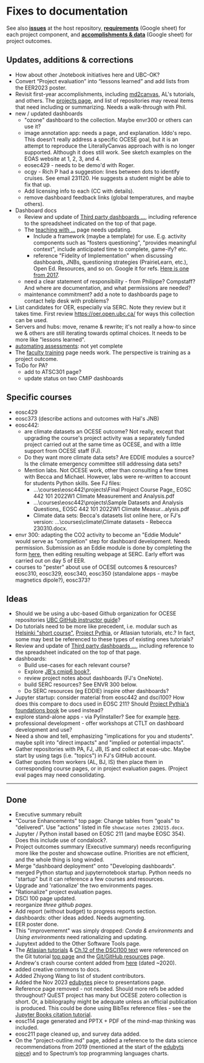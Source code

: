 # Fixes to documentation

See also **[issues](https://github.com/eoas-ubc/eoas-ubc.github.io/issues)** at the host repository, **[requirements](https://docs.google.com/spreadsheets/d/1DL2YDthzEbZijx35nVyveSstU5frQdzA/edit#gid=173746334)** (Google sheet) for each project component, and **[accomplishments & data](https://docs.google.com/spreadsheets/d/1BUk1_FHItUgzuyg2aJ-dX6XpMABmFSPe/edit#gid=979565415)** (Google sheet) for project outcomes.

## Updates, additions & corrections

* How about other Jnotebook initiatives here and UBC-OK?
* Convert “Project evaluation” into “lessons learned” and add lists from the EER2023 poster.
* Revisit first-year accomplishments, including [md2canvas](https://github.com/eoas-ubc/md2canvas), AL's tutorials, and others. The [projects page](https://github.com/orgs/eoas-ubc/projects/1), and list of repositories may reveal items that need including or summarizing. Needs a walk-through with Phil.
* new / updated dashboards
  * "ozone" dashboard to the collection. Maybe envr300 or others can use it?
  * image annotation app: needs a page, and explanation. Iddo's repo. This doesn't really address a specific OCESE goal, but it is an attempt to reproduce the LiterallyCanvas approach with is no longer supported. Although it does still work. See sketch examples on the EOAS website at 1, 2, 3, and 4.
  * eosec429 - needs to be demo'd with Roger.
  * ocgy - Rich P had a suggestion: lines between dots to identify cruises. See email 231120. He suggests a student might be able to fix that up.
  * Add licensing info to each (CC with details).
  * remove dashboard feedback links (global temperatures, and maybe others).
* Dashboard docs
  * Review and update of [Third party dashboards ...](refs-otherapps.md), including reference to the spreadsheet indicated on the top of that page.
  * The [teaching with ...](tut-teachwith-dashboards.md) page needs updating. 
    * Include a framework (maybe a template) for use. E.g. activity components such as "fosters questioning", "provides meaningful context", include anticipated time to complete, game-ify? etc.
    * reference "Fidelity of Implementation" when discussing dashboards, JNBs, questioning strategies (PrairieLearn, etc.), Open Ed. Resources, and so on. Google it for refs. [Here is one from 2017](https://www.lifescied.org/doi/10.1187/cbe.16-03-0113).
  * need a clear statement of responsibility - from Philippe? Compstaff? And where are documentation, and what permissions are needed?
  * maintenance commitment? add a note to dashboards page to contact help desk with problems?
* List candidates for OER, especially via SERC. Note they review but it takes time. First review https://oer.open.ubc.ca/ for ways this collection can be used.
* Servers and hubs: move, rename & rewrite; it's not really a how-to since we & others are still iterating towards optimal choices. It needs to be more like "lessons learned".
* [automating assessments](openassessment.md): not yet complete
* The [faculty training](facultydev.md) page needs work. The perspective is training as a project outcome.
* ToDo for PA?
  * add to ATSC301 page?
  * update status on two CMIP dashboards

## Specific courses

* eosc429
* eosc373 (describe actions and outcomes with Hal's JNB)
* eosc442:
  * are climate datasets an OCESE outcome? Not really, except that upgrading the course's project activity was a separately funded project carried out at the same time as OCESE, and with a little support from OCESE staff (FJ).
  * Do they want more climate data sets? Are EDDIE modules a source? Is the climate emergency committee still addressing data sets?
  * Mention labs. Not OCESE work, other than consulting a few times with Becca and Michael. However, labs were re-written to account for students Python skills. See FJ files:
    * ...\courses\eosc442\projects\Final Project Course Page_ EOSC 442 101 2022W1 Climate Measurement and Analysis.pdf
    * ...\courses\eosc442\projects\Sample Datasets and Analysis Questions_ EOSC 442 101 2022W1 Climate Measur...alysis.pdf
    * Climate data sets: Becca's datasets list online here, or FJ's version: ...\courses\climate\Climate datasets - Rebecca 230310.docx.
* envr 300: adapting the CO2 activity to become an "Eddie Module" would serve as "completion" step for dashboard development. Needs permission. Submission as an Eddie module is done by completing the form [here](https://serc.carleton.edu/eddie/participate/contribute_activity.html), then editing resulting webpage at SERC. Early effort was carried out on day 5 of EER.
* courses to "pester" about use of OCESE outcomes & resources? eosc310, eosc329, eosc340, eosc350 (standalone apps - maybe magnetics dipole?), eosc373?

## Ideas

* Should we be using a ubc-based Github organization for OCESE repositories [UBC GitHub instructor guide](https://lthub.ubc.ca/guides/github-instructor-guide/)?
* Do tutorials need to be more like precedent, i.e. modular such as [Helsinki "short course"](https://autogis-site.readthedocs.io/en/latest/index.html), [Project Pythia](https://projectpythia.org/), or Atlasian tutorials, etc.? In fact, some may best be referenced to these types of existing ones tutorials?
* Review and update of [Third party dashboards ...](refs-otherapps.md), including reference to the spreadsheet indicated on the top of that page.
* dashboards:
  * Build use-cases for each relevant course?
  * Explore [JB's cmip6 book?](https://github.com/fhmjones/cmip6_book),
  * review project notes about dashboards (FJ's OneNote).
  * build SERC resources? See ENVR 300 below.
  * Do SERC resources (eg EDDIE) inspire other dashboards?
* Jupyter startup: consider material from eosc442 and dsci100? How does this compare to docs used in EOSC 211? Should [Project Pythia's foundations book](https://foundations.projectpythia.org/landing-page.html) be used instead?
* explore stand-alone apps - via PyIinstaller? See for example [here](https://www.mssqltips.com/sqlservertip/7608/python-executable-standalone-application/).
* professional development - offer workshops at CTLT on dashboard development and use?
* Need a show and tell, emphasizing "implications for you and students". maybe split into "direct impacts" and "implied or potential impacts".
* Gather repositories with PA, FJ, JB, IS and collect at eoas-ubc. Maybe start by using tags (i.e. "topics") in FJ's GitHub account.
* Gather quotes from workers (AL, BJ, IS) then place them in corresponding course pages, or in project evaluation pages. (Project eval pages may need consolidating.

---

## Done

* Executive summary rebuilt
* "Course Enhancements" top page: Change tables from "goals" to "delivered". Use "actions" listed in file `showcase notes 230215.docx`.
* Jupyter / Python install based on EOSC 211 (and maybe EOSC 354). Does this include use of condalock?.
* Project outcomes summary (Executive summary) needs reconfiguring more like the poster and showcase outline. Priorities are not efficient, and the whole thing is long winded.
* Merge "dashboard deployment" onto "Developing dashboards".
* merged Python startup and jupyternotebook startup. Python needs no "startup" but it can reference a few courses and resources.
* Upgrade and 'rationalize' the two environments pages.
* "Rationalize" project evaluation pages.
* DSCI 100 page updated.
* reorganize *three github pages*.
* Add report (without budget) to progress reports section.
* dashboards: other ideas added. Needs augmenting.
* EER poster done.
* This "improvememnt" was simply dropped: *Conda & environments* and *Using environments* need rationalizing and updating.
* Jupytext added to the Other Software Tools page.
* The [Atlasian tutorials](https://www.atlassian.com/git/tutorials/comparing-workflows) & [Ch.12 of the DSCI100 text](https://python.datasciencebook.ca/version-control.html) were referenced on the Git tutorial [top page](tut-git-github.md) and the [Git/GitHub resources](tut-gitrefs.md) page.
* Andrew's crash course content added from [here](https://github.com/AndrewLoeppky/crash_course/blob/master/coding_crash_course.md) (dated ~2020).
* added creative commons to docs.
* Added Zhiyong Wang to list of student contributors.
* Added the Nov 2023 [edubytes](https://mailchi.mp/ubc/edubytes-newsletter-november2023?e=f1df481e69) piece to presentations page.
* Reference page removed - not needed. Should more refs be added throughout? QuEST project has many but OCESE zotero collection is short. Or, a bibliography might be adequate unless an official publication is produced. This could be done using BibTex reference files - see the [Jupyter Books citation tutorial](https://jupyterbook.org/en/stable/tutorials/references.html).
* eosc114 page generated and PPTX + PDF of the mind-map thinking was included.
* eosc211 page cleaned up, and survey data added.
* On the "project-outline.md" page, added a reference to the data science recommendations from 2019 (mentioned at the start of the [edubyts piece](https://ctlt.ubc.ca/2023/11/30/edubytes-implementing-computational-tools-for-learning/)) and to Spectrum’s top programming languages charts.